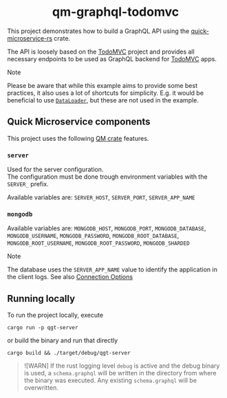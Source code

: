 <h1 align="center">qm-graphql-todomvc</h1>

This project demonstrates how to build a GraphQL API using the [quick-microservice-rs][qm-github]
crate.

The API is loosely based on the [TodoMVC][todomvc-spec]
project and provides all necessary endpoints to be used as GraphQL backend for
[TodoMVC][todomvc-spec] apps.

> [!NOTE]
> Please be aware that while this example aims to provide some best practices, it also uses a lot of
> shortcuts for simplicity. E.g. it would be beneficial to use
> [`DataLoader`](https://async-graphql.github.io/async-graphql/en/dataloader.html),
> but these are not used in the example.

## Quick Microservice components

This project uses the following [QM crate][qm-crate] features.

### `server`

Used for the server configuration.\
The configuration must be done trough environment variables with the `SERVER_` prefix.

Available variables are: `SERVER_HOST`, `SERVER_PORT`, `SERVER_APP_NAME`

### `mongodb`

Available variables are: `MONGODB_HOST`, `MONGODB_PORT`, `MONGODB_DATABASE`, `MONGODB_USERNAME`,
`MONGODB_PASSWORD`, `MONGODB_ROOT_DATABASE`, `MONGODB_ROOT_USERNAME`, `MONGODB_ROOT_PASSWORD`,
`MONGODB_SHARDED`

> [!NOTE]
> The database uses the `SERVER_APP_NAME` value to identify the application in the client logs.
> See also [Connection Options](https://www.mongodb.com/docs/drivers/rust/current/fundamentals/connections/connection-options/#overview)

## Running locally

To run the project locally, execute

```shell
cargo run -p qgt-server
```

or build the binary and run that directly

```shell
cargo build && ./target/debug/qgt-server
```

> ![WARN]
> If the rust logging level `debug` is active and the debug binary is used, a `schema.graphql` will
> be written in the directory from where the binary was executed. Any existing `schema.graphql`
> will be overwritten.

<!-- link references -->

[todomvc-spec]: https://github.com/tastejs/todomvc/blob/master/app-spec.md#functionality
[qm-github]: https://github.com/hd-gmbh-dev/quick-microservice-rs
[qm-crate]: https://crates.io/crates/qm
